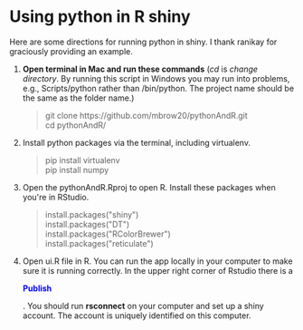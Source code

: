 # Using python in R shiny
<p>Here are some directions for running python in shiny. I thank ranikay for graciously providing an example.</p>

<ol>
  <li><strong> Open terminal in Mac and run these commands</strong> (<i>cd</i> is <i>change directory</i>. By running this script in Windows you may run into problems, e.g., Scripts/python rather than /bin/python. The project name should be the same as the folder name.)  </li>
  <blockquote>
    git clone https://github.com/mbrow20/pythonAndR.git <br>
    cd pythonAndR/ <br>
  </blockquote>
  <li>Install python packages via the terminal, including virtualenv.</li>
  <blockquote>
    pip install virtualenv <br>
    pip install numpy<br>
  </blockquote>
  <li>Open the pythonAndR.Rproj to open R. Install these packages when you're in RStudio.</li>
  <blockquote>
    install.packages("shiny") <br>
    install.packages("DT") <br>
    install.packages("RColorBrewer") <br>
    install.packages("reticulate") <br>
  </blockquote>
  <li>Open ui.R file in R. You can run the app locally in your computer to make sure it is running correctly. In the upper right corner of Rstudio there is a <p style="color:blue";><strong>Publish</strong></ps></li>. You should run <strong>rsconnect</strong> on your computer and set up a shiny account. The account is uniquely identified on this computer.
  
</ol>


